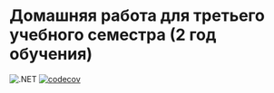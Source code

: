 # Домашняя работа для третьего учебного семестра (2 год обучения)

![.NET](https://github.com/GaliullinMihail/dotnet-homeworks-2/actions/workflows/dotnet.yml/badge.svg)
[![codecov](https://codecov.io/gh/GaliullinMihail/dotnet-homeworks-2/branch/master/graph/badge.svg?token={31412914-c0ee-46bd-b643-507c8b9215e2})](https://codecov.io/gh/GaliullinMihail/dotnet-homeworks-2)